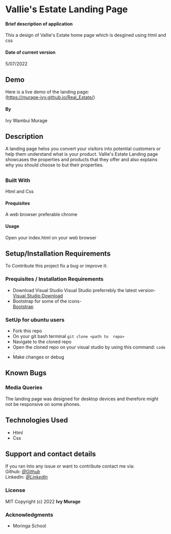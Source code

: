 # Vallie's Estate Landing Page
#### Brief description of application
This a design of Vallie's Estate home page which is desgined using html and css
#### Date of current version 
5/07/2022
## Demo
Here is a live demo of the landing page:  
(https://murage-ivy.github.io/Real_Estate/)
#### By 
Ivy Wambui Murage
## Description
A landing page helos you convert your visitors into potential customers or help them understand what is your product. Vallie's Estate Landing page  showcases the properties and products 
that they offer and also explains why you should choose to but their properties.
##
### Built With
Html and Css  
#### Prequisites 
A web browser preferable chrome
#### Usage
Open your index.html on your web browser
## Setup/Installation Requirements
To Contribute this project fix a bug or improve it:
### Prequisites /  Installation Requirements
* Download Visual Studio
Visual Studio preferrebly the latest version-  
[ Visual Studio Download](https://code.visualstudio.com/download)
* Bootstrap for some of the icons-  
[ Bootstrap](https://getbootstrap.com/docs/4.0/getting-started/download/)

### SetUp for ubuntu users
* Fork this repo
* On your git bash terminal
  `git clone <path to  repo>`
* Navigate to the cloned repo
* Open the cloned repo on your visual studio by using this command:
` code . `
* Make changes or debug
## Known Bugs
### Media Queries  
The landing page  was designed for desktop devices and therefore might not be responsive on some phones.
## Technologies Used
* Html
* Css
## Support and contact details
If you ran into any issue or want to contribute contact me via:  
Github: [*@Github*](https://github.com/Murage-Ivy )   
LinkedIn: [*@LinkedIn*](https://www.linkedin.com/in/ivy-murage-158736196/ )   


### License  
MIT
Copyright (c) 2022 **Ivy Murage**
### Acknowledgments
* Moringa School
  
